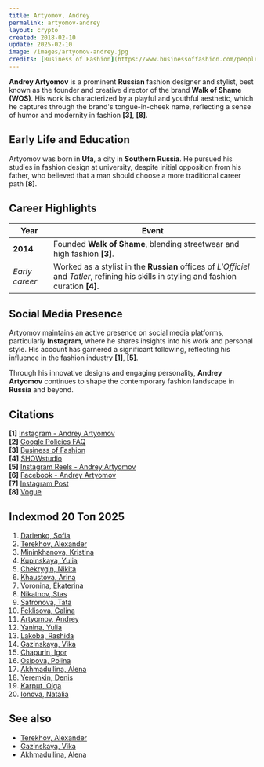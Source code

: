 ```yaml
---
title: Artyomov, Andrey
permalink: artyomov-andrey
layout: crypto
created: 2018-02-10
update: 2025-02-10
image: /images/artyomov-andrey.jpg
credits: [Business of Fashion](https://www.businessoffashion.com/people/andrey-artyomov/)
---
```


**Andrey Artyomov** is a prominent **Russian** fashion designer and stylist, best known as the founder and creative director of the brand **Walk of Shame (WOS)**. His work is characterized by a playful and youthful aesthetic, which he captures through the brand's tongue-in-cheek name, reflecting a sense of humor and modernity in fashion **[3]**, **[8]**.

## Early Life and Education

Artyomov was born in **Ufa**, a city in **Southern Russia**. He pursued his studies in fashion design at university, despite initial opposition from his father, who believed that a man should choose a more traditional career path **[8]**.

## Career Highlights

| Year  | Event |
|-------|-------------------------------------------------------------|
| **2014** | Founded **Walk of Shame**, blending streetwear and high fashion **[3]**. |
| *Early career* | Worked as a stylist in the **Russian** offices of *L'Officiel* and *Tatler*, refining his skills in styling and fashion curation **[4]**. |

## Social Media Presence

Artyomov maintains an active presence on social media platforms, particularly **Instagram**, where he shares insights into his work and personal style. His account has garnered a significant following, reflecting his influence in the fashion industry **[1]**, **[5]**.

Through his innovative designs and engaging personality, **Andrey Artyomov** continues to shape the contemporary fashion landscape in **Russia** and beyond.

## Citations

**[1]** [Instagram - Andrey Artyomov](https://www.instagram.com/andreyartyomov/)  
**[2]** [Google Policies FAQ](https://www.google.com/policies/faq)  
**[3]** [Business of Fashion](https://www.businessoffashion.com/people/andrey-artyomov/)  
**[4]** [SHOWstudio](https://www.showstudio.com/contributors/andrey_artyomov)  
**[5]** [Instagram Reels - Andrey Artyomov](https://www.instagram.com/andreyartyomov/reels/)  
**[6]** [Facebook - Andrey Artyomov](https://www.facebook.com/artyomov/)  
**[7]** [Instagram Post](https://www.instagram.com/andreyartyomov/p/DCwVBDcCVe4/)  
**[8]** [Vogue](https://www.vogue.com/article/walk-of-shame-andrey-artyomov-russian-designer)  

## Indexmod 20 Топ 2025

1. [Darienko, Sofia](darienko-sofia)  
2. [Terekhov, Alexander](terekhov-alexander)  
3. [Mininkhanova, Kristina](mininkhanova-kristina)  
4. [Kupinskaya, Yulia](kupinskaya-yulia)  
5. [Chekrygin, Nikita](chekrygin-nikita)  
6. [Khaustova, Arina](khaustova-arina)  
7. [Voronina, Ekaterina](voronina-ekaterina)  
8. [Nikatnov, Stas](nikatnov-stas)  
9. [Safronova, Tata](safronova-tata)  
10. [Feklisova, Galina](feklisova-galina)  
11. [Artyomov, Andrey](artyomov-andrey)  
12. [Yanina, Yulia](yanina-yulia)  
13. [Lakoba, Rashida](lakoba-rashida)  
14. [Gazinskaya, Vika](gazinskaya-vika)  
15. [Chapurin, Igor](chapurin-igor)  
16. [Osipova, Polina](osipova-polina)  
17. [Akhmadullina, Alena](akhmadullina-alena-designer)  
18. [Yeremkin, Denis](yeremkin-denis)  
19. [Karput, Olga](karput-olga)  
20. [Ionova, Natalia](ionova-natalia)  

## See also

- [Terekhov, Alexander](terekhov-alexander)  
- [Gazinskaya, Vika](gazinskaya-vika)  
- [Akhmadullina, Alena](akhmadullina-alena-designer)  

<!-- Prompt:  
- Не менять язык статьи, сохранять оригинальный язык.  
- Если тема оформлена как "Имя Фамилия", заголовок должен быть "Фамилия, Имя".  
- Изменить title: A Template на основной топик в статье.  
- Создать permalink: на основе title.  
- Замени date: 2018-01-02 на created: текущую дату в таком же формате  
- Замени update: хххх-хх-хх текущую дату в таком же формате  
- Изменить заголовок раздела "Citations" на ## Citations.  
- Оформить ссылки в разделе "Citations" в формате: **[1]** [URL](URL).  
- При ссылке на источник в тексте, использовать формат: **[x]**, **[x]**.  
- Убедиться, что номера цитат соответствуют записям в разделе "Citations".  
- Сделать номера цитат кликабельными по указанному выше формату.  
- Добавить список связанных тем в том же формате.  
- Если есть списки - конвертируй их в таблицы  
- Выделяй даты, места, географические назавания, адреса, имена собственные **таким образом**  
- Использовать шаблон - "[Название темы](ссылка-на-тему)" для каждого пункта.  
- Раздел ## See also должен включаться автоматически в конец статьи.  
- Результат в md коде  
- Оставить этот Prompt после редактирования в конце кода.  
-->
